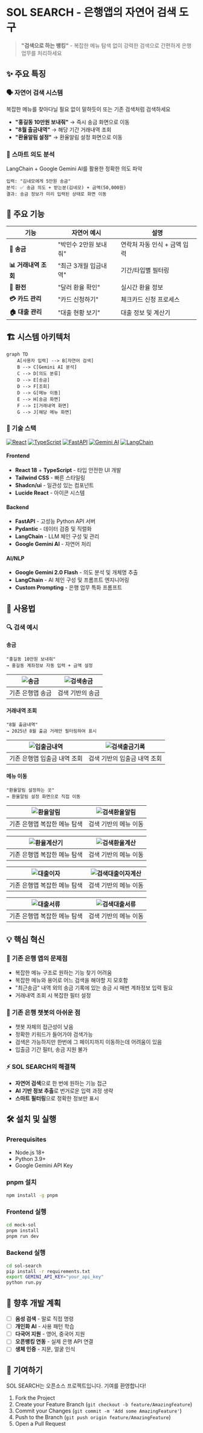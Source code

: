 # SOL SEARCH - 은행앱의 자연어 검색 도구
> **"검색으로 하는 뱅킹"** - 복잡한 메뉴 탐색 없이 강력한 검색으로 간편하게 은행 업무를 처리하세요


## ✨ 주요 특징

### 🗣️ **자연어 검색 시스템**
복잡한 메뉴를 찾아다닐 필요 없이 말하듯이 또는 기존 검색처럼 검색하세요
- **"홍길동 10만원 보내줘"** → 즉시 송금 화면으로 이동
- **"8월 출금내역"** → 해당 기간 거래내역 조회
- **"환율알림 설정"** → 환율알림 설정 화면으로 이동


### 🎯 **스마트 의도 분석**
LangChain + Google Gemini AI를 활용한 정확한 의도 파악
```
입력: "김네모에게 5만원 송금"
분석: ✅ 송금 의도 + 받는분(김네모) + 금액(50,000원)
결과: 송금 정보가 미리 입력된 상태로 화면 이동
```

## 🚀 주요 기능

| 기능 | 자연어 예시 | 설명 |
|------|------------|------|
| **💸 송금** | "박민수 2만원 보내줘" | 연락처 자동 인식 + 금액 입력 |
| **📊 거래내역 조회** | "최근 3개월 입금내역" | 기간/타입별 필터링 |
| **💱 환전** | "달러 환율 확인" | 실시간 환율 정보 |
| **💳 카드 관리** | "카드 신청하기" | 체크카드 신청 프로세스 |
| **🏠 대출 관리** | "대출 현황 보기" | 대출 정보 및 계산기 |

## 🏗️ 시스템 아키텍처

```mermaid
graph TD
    A[사용자 입력] --> B[자연어 검색]
    B --> C[Gemini AI 분석]
    C --> D[의도 분류]
    D --> E[송금]
    D --> F[조회]
    D --> G[메뉴 이동]
    E --> H[송금 화면]
    F --> I[거래내역 화면]
    G --> J[해당 메뉴 화면]
```

### 🔧 기술 스택
[![React](https://img.shields.io/badge/React-19.1-blue.svg)](https://reactjs.org/)
[![TypeScript](https://img.shields.io/badge/TypeScript-5.8.3-blue.svg)](https://www.typescriptlang.org/)
[![FastAPI](https://img.shields.io/badge/FastAPI-0.104-green.svg)](https://fastapi.tiangolo.com/)
[![Gemini AI](https://img.shields.io/badge/Gemini-AI-orange.svg)](https://ai.google.dev/)
[![LangChain](https://img.shields.io/badge/LangChain-0.1-purple.svg)](https://langchain.com/)
#### **Frontend**
- **React 18** + **TypeScript** - 타입 안전한 UI 개발
- **Tailwind CSS** - 빠른 스타일링
- **Shadcn/ui** - 일관성 있는 컴포넌트
- **Lucide React** - 아이콘 시스템

#### **Backend**
- **FastAPI** - 고성능 Python API 서버
- **Pydantic** - 데이터 검증 및 직렬화
- **LangChain** - LLM 체인 구성 및 관리
- **Google Gemini AI** - 자연어 처리

#### **AI/NLP**
- **Google Gemini 2.0 Flash** - 의도 분석 및 개체명 추출
- **LangChain** - AI 체인 구성 및 프롬프트 엔지니어링
- **Custom Prompting** - 은행 업무 특화 프롬프트



## 📖 사용법

### 🔍 검색 예시

#### **송금**
```
"홍길동 10만원 보내줘"
→ 홍길동 계좌정보 자동 입력 + 금액 설정
```
![송금](https://github.com/user-attachments/assets/ac5a5c66-b278-4732-a025-5b082fff4c76) | ![검색송금](https://github.com/user-attachments/assets/4459db84-dbc0-4564-8732-4b88d1325a70)
:---: | :---:
기존 은행앱 송금 | 검색 기반의 송금


#### **거래내역 조회**
```
"8월 출금내역"
→ 2025년 8월 출금 거래만 필터링하여 표시
```
![입출금내역](https://github.com/user-attachments/assets/ca83d52c-1d8d-4bf1-aeac-98994bfe1cce) | ![검색출금기록](https://github.com/user-attachments/assets/0c182dc3-891d-4f4f-8669-2a144f0635a9)
:---: | :---:
기존 은행앱 입출금 내역 조회 | 검색 기반의 입출금 내역 조회



#### **메뉴 이동**
```
"환율알림 설정하는 곳"
→ 환율알림 설정 화면으로 직접 이동
```



![환율알림](https://github.com/user-attachments/assets/ad7b16b1-a356-447a-9d15-4c59f5eaeb68) | ![검색환율알림](https://github.com/user-attachments/assets/d3291f28-4321-4811-ae54-4ae0fdf95522)
:---: | :---:
기존 은행앱 복잡한 메뉴 탐색 | 검색 기반의 메뉴 이동

![환율계산기](https://github.com/user-attachments/assets/aeec55e3-b458-4f0c-bdf7-fb1d49ce5f75) | ![검색환율계산](https://github.com/user-attachments/assets/440b3b59-897d-4a30-8900-85b57c72b051)
:---: | :---:
기존 은행앱 복잡한 메뉴 탐색 | 검색 기반의 메뉴 이동

![대출이자](https://github.com/user-attachments/assets/edd69d05-b234-47e2-89e2-8cebba893947) | ![검색대출이자계산](https://github.com/user-attachments/assets/58511aab-f9a6-48c8-8777-de3e9b1db48d)
:---: | :---:
기존 은행앱 복잡한 메뉴 탐색 | 검색 기반의 메뉴 이동

![대출서류](https://github.com/user-attachments/assets/95684317-9f7f-4e4f-8792-742725e7a341) | ![검색대출서류](https://github.com/user-attachments/assets/192bf0b7-f0f0-4fd8-8357-1538148922f0)
:---: | :---:
기존 은행앱 복잡한 메뉴 탐색 | 검색 기반의 메뉴 이동

## 💡 핵심 혁신

### 🎪 **기존 은행 앱의 문제점**
- 복잡한 메뉴 구조로 원하는 기능 찾기 어려움
- 복잡한 메뉴와 용어로 어느 검색을 해야할 지 모호함
- "최근송금" 내역 외의 송금 기록에 있는 송금 시 매번 계좌정보 입력 필요
- 거래내역 조회 시 복잡한 필터 설정

### 🎪 **기존 은행 챗봇의 아쉬운 점**
- 챗봇 자체의 접근성이 낮음
- 정확한 키워드가 들어가야 검색가능
- 검색은 가능하지만 한번에 그 페이지까지 이동하는데 어려움이 있음
- 입출금 기간 필터, 송금 지원 불가

### ⚡ **SOL SEARCH의 해결책**
- **자연어 검색**으로 한 번에 원하는 기능 접근
- **AI 기반 정보 추출**로 번거로운 입력 과정 생략
- **스마트 필터링**으로 정확한 정보만 표시


## 🛠️ 설치 및 실행

### **Prerequisites**
- Node.js 18+
- Python 3.9+
- Google Gemini API Key

### **pnpm 설치**
```bash
npm install -g pnpm
```

### **Frontend 실행**
```bash
cd mock-sol
pnpm install
pnpm run dev
```

### **Backend 실행**
```bash
cd sol-search
pip install -r requirements.txt
export GEMINI_API_KEY="your_api_key"
python run.py
```

## 🎯 향후 개발 계획

- [ ] **음성 검색** - 말로 직접 명령
- [ ] **개인화 AI** - 사용 패턴 학습
- [ ] **다국어 지원** - 영어, 중국어 지원
- [ ] **오픈뱅킹 연동** - 실제 은행 API 연결
- [ ] **생체 인증** - 지문, 얼굴 인식

## 🤝 기여하기

SOL SEARCH는 오픈소스 프로젝트입니다. 기여를 환영합니다!

1. Fork the Project
2. Create your Feature Branch (`git checkout -b feature/AmazingFeature`)
3. Commit your Changes (`git commit -m 'Add some AmazingFeature'`)
4. Push to the Branch (`git push origin feature/AmazingFeature`)
5. Open a Pull Request